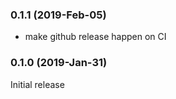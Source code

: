 ### 0.1.1 (2019-Feb-05)

* make github release happen on CI

### 0.1.0 (2019-Jan-31)

Initial release
